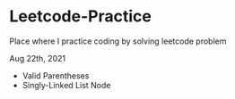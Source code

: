 # Leetcode-Practice
Place where I practice coding by solving leetcode problem

Aug 22th, 2021
* Valid Parentheses
* Singly-Linked List Node
